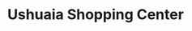 ---
title: "Ushuaia Shopping Center"
url: /ushuaia/ushuaia-shopping-center/
shop: centro comercial
---